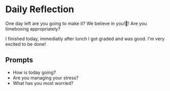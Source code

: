 # Daily Reflection
One day left are you going to make it? We believe in you!💖! Are you timeboxing appropriately? 

I finished today, immediatly after lunch I got graded and was good. I'm very excited to be done!

## Prompts
- How is today going? 
- Are you managing your stress?
- What has you most worried?